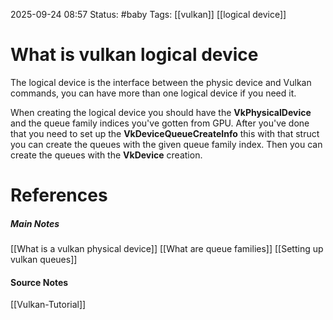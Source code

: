 2025-09-24 08:57
Status: #baby 
Tags: [[vulkan]] [[logical device]]
# What is vulkan logical device

The logical device is the interface between the physic device and Vulkan commands, you can have more than one logical device if you need it. 

When creating the logical device you should have the **VkPhysicalDevice** and the queue family indices you've gotten from GPU. After you've done that you need to set up the **VkDeviceQueueCreateInfo** this with that struct you can create the queues with the given queue family index. Then you can create the queues with the **VkDevice** creation.
# References
##### Main Notes
[[What is a vulkan physical device]]
[[What are queue families]]
[[Setting up vulkan queues]]
#### Source Notes
[[Vulkan-Tutorial]]